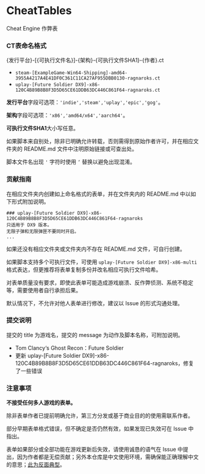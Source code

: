 # CheatTables
Cheat Engine 作弊表

### CT表命名格式
{发行平台}-[{可执行文件名}]-{架构}-{可执行文件SHA1}-{作者}.ct

- `steam-[ExampleGame-Win64-Shipping]-amd64-3955A4217A4E41DF0C361C11CA27AF955DBB0130-ragnaroks.ct`
- `uplay-[Future Soldier DX9]-x86-120C4B89B8B8F3D5D65CE61DDB63DC446C861F64-ragnaroks.ct`

**发行平台**字段可选项：`'indie','steam','uplay','epic','gog'`。

**架构**字段可选项：`'x86','amd64/x64','aarch64'`。

**可执行文件SHA1**大小写任意。

如果脚本来自别处，除非已明确允许转载，否则需得到原始作者许可，并在相应文件夹的 README.md 文件中注明原始链接或可查出处。

脚本文件名出现 `'` 字符时使用 `‘` 替换以避免出现混淆。

### 贡献指南
在相应文件夹内创建如上命名格式的表单，并在文件夹内的 README.md 中以如下形式附加说明。
```plain
### uplay-[Future Soldier DX9]-x86-120C4B89B8B8F3D5D65CE61DDB63DC446C861F64-ragnaroks
只适用于 DX9 版本。
无限子弹和无限弹匣不要同时开启。
...
```

如果还没有相应文件夹或文件夹内不存在 README.md 文件，可自行创建。

如果脚本支持多个可执行文件，可使用 `uplay-[Future Soldier DX9]-x86-multi` 格式表达，但更推荐将表单复制多份并改名相应可执行文件哈希。

对表单质量没有要求，即使此表单可能造成游戏崩溃、反作弊侦测、系统不稳定等，需要使用者自行承担后果。

默认情况下，不允许对他人表单进行修改，建议以 Issue 的形式沟通处理。

### 提交说明
提交的 title 为游戏名，提交的 message 为动作及脚本名称，可附加说明。

- Tom Clancy‘s Ghost Recon：Future Soldier
- 更新 uplay-[Future Soldier DX9]-x86-120C4B89B8B8F3D5D65CE61DDB63DC446C861F64-ragnaroks，修复了一些错误

### 注意事项
**不接受任何多人游戏的表单。**

除非表单作者已提前明确允许，第三方分发或基于商业目的的使用需联系作者。

部分早期表单格式错误，但不确定是否仍然有效，如果发现已失效可在 Issue 中指出。

表单如果部分或全部功能在游戏更新后失效，请使用诚恳的语气在 Issue 中提出，因为作者都是无偿贡献；另外本仓库是中文使用环境，需确保能正确理解中文的意思；[此为反面典型](https://bbs.3dmgame.com/forum.php?mod=viewthread&tid=6097527)。